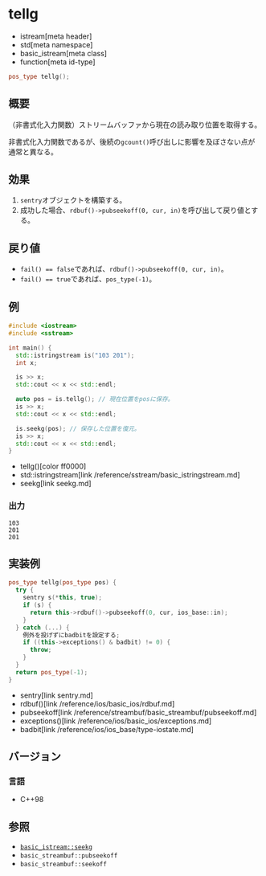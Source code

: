 # tellg
* istream[meta header]
* std[meta namespace]
* basic_istream[meta class]
* function[meta id-type]

```cpp
pos_type tellg();
```

## 概要
（非書式化入力関数）ストリームバッファから現在の読み取り位置を取得する。

非書式化入力関数であるが、後続の`gcount()`呼び出しに影響を及ぼさない点が通常と異なる。

## 効果

1. `sentry`オブジェクトを構築する。
1. 成功した場合、`rdbuf()->pubseekoff(0, cur, in)`を呼び出して戻り値とする。

## 戻り値

- `fail() == false`であれば、`rdbuf()->pubseekoff(0, cur, in)`。
- `fail() == true`であれば、`pos_type(-1)`。

## 例
```cpp example
#include <iostream>
#include <sstream>

int main() {
  std::istringstream is("103 201");
  int x;

  is >> x;
  std::cout << x << std::endl;

  auto pos = is.tellg(); // 現在位置をposに保存。
  is >> x;
  std::cout << x << std::endl;

  is.seekg(pos); // 保存した位置を復元。
  is >> x;
  std::cout << x << std::endl;
}
```
* tellg()[color ff0000]
* std::istringstream[link /reference/sstream/basic_istringstream.md]
* seekg[link seekg.md]

### 出力
```
103
201
201
```

## 実装例
```cpp
pos_type tellg(pos_type pos) {
  try {
    sentry s(*this, true);
    if (s) {
      return this->rdbuf()->pubseekoff(0, cur, ios_base::in);
    }
  } catch (...) {
    例外を投げずにbadbitを設定する;
    if ((this->exceptions() & badbit) != 0) {
      throw;
    }
  }
  return pos_type(-1);
}
```
* sentry[link sentry.md]
* rdbuf()[link /reference/ios/basic_ios/rdbuf.md]
* pubseekoff[link /reference/streambuf/basic_streambuf/pubseekoff.md]
* exceptions()[link /reference/ios/basic_ios/exceptions.md]
* badbit[link /reference/ios/ios_base/type-iostate.md]

## バージョン
### 言語
- C++98

## 参照

- [`basic_istream::seekg`](seekg.md)
- `basic_streambuf::pubseekoff`
- `basic_streambuf::seekoff`
